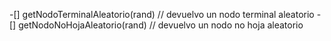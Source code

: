-[] getNodoTerminalAleatorio(rand) // devuelvo un nodo terminal aleatorio
-[] getNodoNoHojaAleatorio(rand)  // devuelvo un nodo no hoja aleatorio 